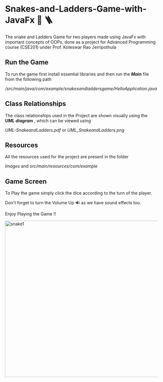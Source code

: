 # Snakes-and-Ladders-Game-with-JavaFx :snake: :ladder:
The snake and Ladders Game for two players made using JavaFx with important concepts of OOPs, done as a project for Advanced Programming course (CSE201) under Prof. Koteswar Rao Jerripothula

## Run the Game
To run the game first install essential libraries and then run the ***Main*** file from the following path

*/src/main/java/com/example/snakesandladdersgame/HelloApplication.java*


## Class Relationships
The class relationships used in the Project are shown visually using the ***UML diagram*** , which can be viewed using

 *UML-SnakeandLadders.pdf* or *UML_SnakeandLadders.png*


## Resources
All the resources used for the project are present in the folder 

 *Images* and *src/main/resources/com/example*
 
 
 ## Game Screen
 
To Play the game simply click the dice according to the turn of the player.

Don't forget to turn the Volume Up :loud_sound: as we have sound effects too.

Enjoy Playing the Game !!
 
<img width="517" alt="snake1" src="https://user-images.githubusercontent.com/88393756/149649151-889dfac5-3d10-4bd3-af2d-796375bb39c3.png">


